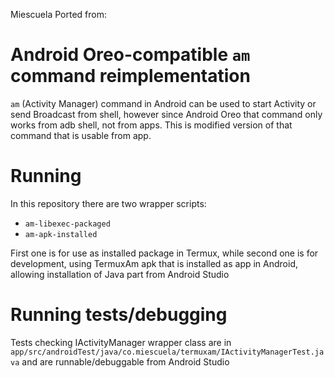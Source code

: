 Miescuela Ported from:

# Android Oreo-compatible `am` command reimplementation
`am` (Activity Manager) command in Android can be used to start Activity
or send Broadcast from shell, however since Android Oreo that command
only works from adb shell, not from apps. This is modified version of that
command that is usable from app.

# Running
In this repository there are two wrapper scripts:
* `am-libexec-packaged`
* `am-apk-installed`

First one is for use as installed package in Termux, while second one
is for development, using TermuxAm apk that is installed as app in Android,
allowing installation of Java part from Android Studio

# Running tests/debugging
Tests checking IActivityManager wrapper class are in `app/src/androidTest/java/co.miescuela/termuxam/IActivityManagerTest.java`
and are runnable/debuggable from Android Studio
